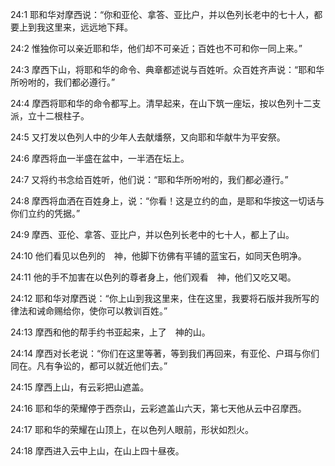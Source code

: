 <a id="1"></a>24:1  耶和华对摩西说：“你和亚伦、拿答、亚比户，并以色列长老中的七十人，都要上到我这里来，远远地下拜。  

<a id="2"></a>24:2  惟独你可以亲近耶和华，他们却不可亲近；百姓也不可和你一同上来。”  

<a id="3"></a>24:3  摩西下山，将耶和华的命令、典章都述说与百姓听。众百姓齐声说：“耶和华所吩咐的，我们都必遵行。”  

<a id="4"></a>24:4  摩西将耶和华的命令都写上。清早起来，在山下筑一座坛，按以色列十二支派，立十二根柱子。  

<a id="5"></a>24:5  又打发以色列人中的少年人去献燔祭，又向耶和华献牛为平安祭。  

<a id="6"></a>24:6  摩西将血一半盛在盆中，一半洒在坛上。  

<a id="7"></a>24:7  又将约书念给百姓听，他们说：“耶和华所吩咐的，我们都必遵行。”  

<a id="8"></a>24:8  摩西将血洒在百姓身上，说：“你看！这是立约的血，是耶和华按这一切话与你们立约的凭据。”  

<a id="9"></a>24:9  摩西、亚伦、拿答、亚比户，并以色列长老中的七十人，都上了山。  

<a id="10"></a>24:10  他们看见以色列的　神，他脚下彷佛有平铺的蓝宝石，如同天色明净。  

<a id="11"></a>24:11  他的手不加害在以色列的尊者身上，他们观看　神，他们又吃又喝。  

<a id="12"></a>24:12  耶和华对摩西说：“你上山到我这里来，住在这里，我要将石版并我所写的律法和诫命赐给你，使你可以教训百姓。”  

<a id="13"></a>24:13  摩西和他的帮手约书亚起来，上了　神的山。  

<a id="14"></a>24:14  摩西对长老说：“你们在这里等著，等到我们再回来，有亚伦、户珥与你们同在。凡有争讼的，都可以就近他们去。”  

<a id="15"></a>24:15  摩西上山，有云彩把山遮盖。  

<a id="16"></a>24:16  耶和华的荣耀停于西奈山，云彩遮盖山六天，第七天他从云中召摩西。  

<a id="17"></a>24:17  耶和华的荣耀在山顶上，在以色列人眼前，形状如烈火。  

<a id="18"></a>24:18  摩西进入云中上山，在山上四十昼夜。　　  
